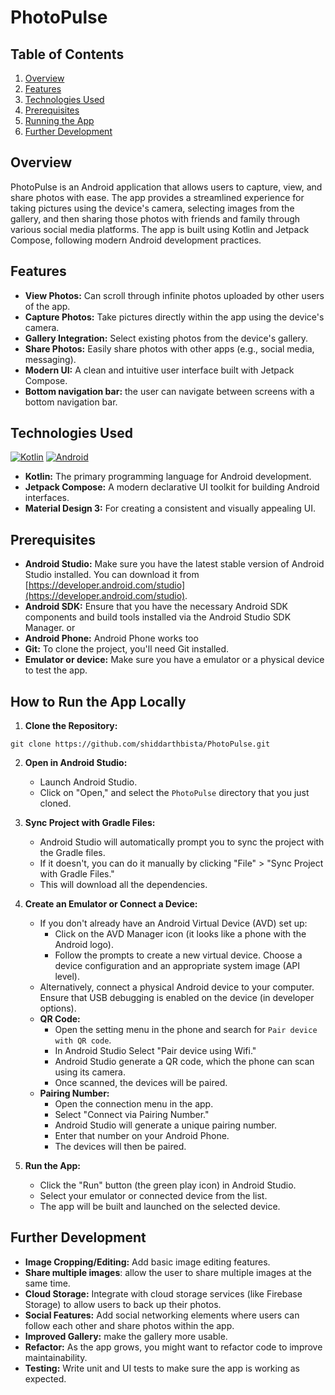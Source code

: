# PhotoPulse

## Table of Contents

1.  [Overview](#overview)
2.  [Features](#features)
3.  [Technologies Used](#technologies-used)
4.  [Prerequisites](#prerequisites)
4.  [Running the App](#how-to-run-the-app-locally)
5. [Further Development](#further-development)


## Overview

PhotoPulse is an Android application that allows users to capture, view, and share photos with ease. The app provides a streamlined experience for taking pictures using the device's camera, selecting images from the gallery, and then sharing those photos with friends and family through various social media platforms. The app is built using Kotlin and Jetpack Compose, following modern Android development practices.

## Features
*   **View Photos:** Can scroll through infinite photos uploaded by other users of the app.
*   **Capture Photos:** Take pictures directly within the app using the device's camera.
*   **Gallery Integration:** Select existing photos from the device's gallery.
*   **Share Photos:** Easily share photos with other apps (e.g., social media, messaging).
*   **Modern UI:** A clean and intuitive user interface built with Jetpack Compose.
*   **Bottom navigation bar:** the user can navigate between screens with a bottom navigation bar.

## Technologies Used
[![Kotlin](https://img.shields.io/badge/Kotlin-%237F52FF.svg?logo=kotlin&logoColor=white)](#)
[![Android](https://img.shields.io/badge/Android-3DDC84?logo=android&logoColor=white)](#)

*   **Kotlin:** The primary programming language for Android development.
*   **Jetpack Compose:** A modern declarative UI toolkit for building Android interfaces.
*   **Material Design 3:** For creating a consistent and visually appealing UI.

## Prerequisites

*   **Android Studio:** Make sure you have the latest stable version of Android Studio installed. You can download it from [https://developer.android.com/studio](https://developer.android.com/studio).
*   **Android SDK:** Ensure that you have the necessary Android SDK components and build tools installed via the Android Studio SDK Manager. or
*   **Android Phone:** Android Phone works too
*   **Git:** To clone the project, you'll need Git installed.
*   **Emulator or device:** Make sure you have a emulator or a physical device to test the app.

## How to Run the App Locally

1.  **Clone the Repository:**
```
git clone https://github.com/shiddarthbista/PhotoPulse.git
```

2.  **Open in Android Studio:**

    *   Launch Android Studio.
    *   Click on "Open," and select the `PhotoPulse` directory that you just cloned.

3.  **Sync Project with Gradle Files:**

    *   Android Studio will automatically prompt you to sync the project with the Gradle files.
    *   If it doesn't, you can do it manually by clicking "File" > "Sync Project with Gradle Files."
    * This will download all the dependencies.

4.  **Create an Emulator or Connect a Device:**

    *   If you don't already have an Android Virtual Device (AVD) set up:
        *   Click on the AVD Manager icon (it looks like a phone with the Android logo).
        *   Follow the prompts to create a new virtual device. Choose a device configuration and an appropriate system image (API level).
    *   Alternatively, connect a physical Android device to your computer. Ensure that USB debugging is enabled on the device (in developer options).
    *   **QR Code:**
        *   Open the setting menu in the phone and search for `Pair device with QR code`.
        *   In Android Studio Select "Pair device using Wifi."
        *   Android Studio generate a QR code, which the phone can scan using its camera.
        *   Once scanned, the devices will be paired.
    *   **Pairing Number:**
        *   Open the connection menu in the app.
        *   Select "Connect via Pairing Number."
        *   Android Studio will generate a unique pairing number.
        *   Enter that number on your Android Phone.
        *   The devices will then be paired.

5.  **Run the App:**

    *   Click the "Run" button (the green play icon) in Android Studio.
    *   Select your emulator or connected device from the list.
    *   The app will be built and launched on the selected device.

## Further Development

*   **Image Cropping/Editing:** Add basic image editing features.
* **Share multiple images**: allow the user to share multiple images at the same time.
*   **Cloud Storage:** Integrate with cloud storage services (like Firebase Storage) to allow users to back up their photos.
*   **Social Features:** Add social networking elements where users can follow each other and share photos within the app.
* **Improved Gallery:** make the gallery more usable.
*   **Refactor:** As the app grows, you might want to refactor code to improve maintainability.
*   **Testing:** Write unit and UI tests to make sure the app is working as expected.

